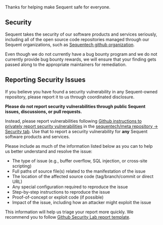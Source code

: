 Thanks for helping make Sequent safe for everyone.

## Security

Sequent takes the security of our software products and services seriously, including all of the open source code repositories managed through our Sequent organizations, such as [Sequentech github organization](https://github.com/sequentech).

Even though we do not currently have a bug bounty program and we do not currently provide bug bounty rewards, we will ensure that your finding gets passed along to the appropriate maintainers for remediation. 

## Reporting Security Issues

If you believe you have found a security vulnerability in any Sequent-owned repository, please report it to us through coordinated disclosure.

**Please do not report security vulnerabilities through public Sequent issues, discussions, or pull requests.**

Instead, please report vulnerabilities following [Github instructions to privately report security vulnerabilities](https://docs.github.com/en/code-security/security-advisories/guidance-on-reporting-and-writing/privately-reporting-a-security-vulnerability#privately-reporting-a-security-vulnerability) in the [sequentech/meta repository -> Security tab](https://github.com/sequentech/meta/security). Use that to report a security vulnerability for **any** Sequent software products and services.

Please include as much of the information listed below as you can to help us better understand and resolve the issue:

  * The type of issue (e.g., buffer overflow, SQL injection, or cross-site scripting)
  * Full paths of source file(s) related to the manifestation of the issue
  * The location of the affected source code (tag/branch/commit or direct URL)
  * Any special configuration required to reproduce the issue
  * Step-by-step instructions to reproduce the issue
  * Proof-of-concept or exploit code (if possible)
  * Impact of the issue, including how an attacker might exploit the issue

This information will help us triage your report more quickly. We recommend you
to follow [Github Security Lab report template](https://github.com/github/securitylab/blob/main/docs/report-template.md).
